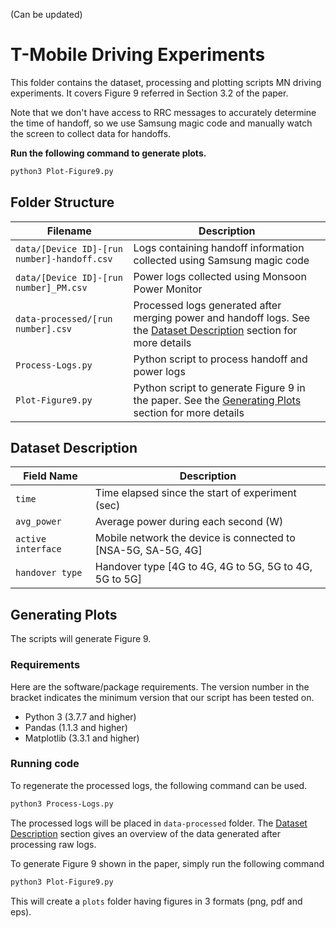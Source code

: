 (Can be updated)
# T-Mobile Driving Experiments
This folder contains the dataset, processing and plotting scripts MN driving experiments. It covers Figure 9 referred in Section 3.2 of the paper.

Note that we don't have access to RRC messages to accurately determine the time of handoff, so we use Samsung magic code and manually watch the screen to collect data for handoffs.


**Run the following command to generate plots.**

```bash
python3 Plot-Figure9.py
```

## Folder Structure

| Filename | Description |
|----------|-------------|
|`data/[Device ID]-[run number]-handoff.csv`|Logs containing handoff information collected using Samsung magic code|
|`data/[Device ID]-[run number]_PM.csv`|Power logs collected using Monsoon Power Monitor|
|`data-processed/[run number].csv`|Processed logs generated after merging power and handoff logs. See the [Dataset Description](#dataset-description) section for more details|
|`Process-Logs.py`|Python script to process handoff and power logs|
|`Plot-Figure9.py`|Python script to generate Figure 9 in the paper. See the [Generating Plots](#generating-plots) section for more details|


## Dataset Description

| Field Name | Description |
|-------------|-------------|
|`time`|Time elapsed since the start of experiment (sec)|
|`avg_power`|Average power during each second (W)|
|`active interface`|Mobile network the device is connected to [NSA-5G, SA-5G, 4G]|
|`handover type`|Handover type [4G to 4G, 4G to 5G, 5G to 4G, 5G to 5G]|

## Generating Plots

The scripts will generate Figure 9.

### Requirements
Here are the software/package requirements. The version number in the bracket indicates the minimum version that our script has been tested on.

- Python 3 (3.7.7 and higher)
- Pandas (1.1.3 and higher)
- Matplotlib (3.3.1 and higher)

### Running code
To regenerate the processed logs, the following command can be used.

```bash
python3 Process-Logs.py
```

The processed logs will be placed in `data-processed` folder. The [Dataset Description](#dataset-description) section gives an overview of the data generated after processing raw logs.

To generate Figure 9 shown in the paper, simply run the following command

```bash
python3 Plot-Figure9.py
```

This will create a `plots` folder having figures in 3 formats (png, pdf and eps).
